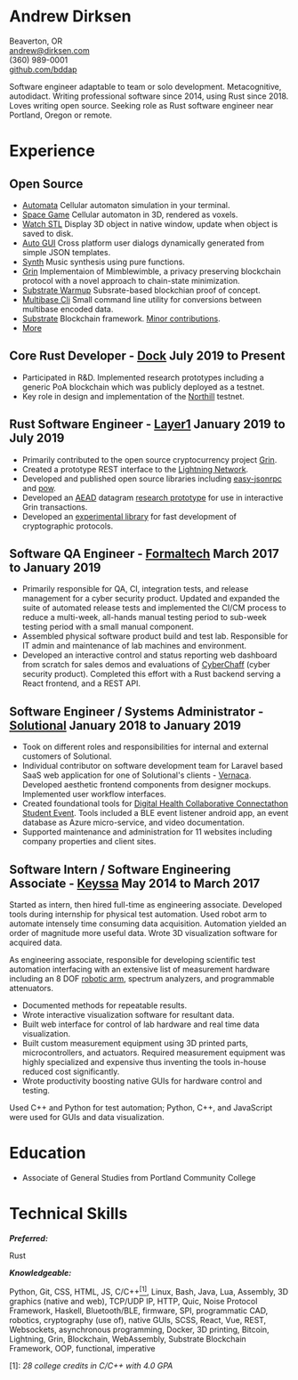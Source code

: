 # Andrew Dirksen

Beaverton, OR<br/>
andrew@dirksen.com<br/>
\(360\) 989-0001<br/>
[github.com/bddap](https://github.com/bddap)

Software engineer adaptable to team or solo development. Metacognitive, autodidact. Writing professional software since 2014, using Rust since 2018. Loves writing open source. Seeking role as Rust software engineer near Portland, Oregon or remote.

# Experience

## Open Source

* [Automata](https://github.com/bddap/automata) Cellular automaton simulation in your terminal.
* [Space Game](https://github.com/bddap/space-game-bimensal) Cellular automaton in 3D, rendered as voxels.
* [Watch STL](https://github.com/bddap/watch-stl-rust) Display 3D object in native window, update when object is saved to disk.
* [Auto GUI](https://github.com/bddap/auto-gui) Cross platform user dialogs dynamically generated from simple JSON templates.
* [Synth](https://github.com/bddap/haskell-synth) Music synthesis using pure functions.
* [Grin](https://github.com/mimblewimble/grin) Implementaion of Mimblewimble, a privacy preserving blockchain protocol with a novel approach to chain-state minimization.
* [Substrate Warmup](https://github.com/docknetwork/substrate-warmup) Subsrate-based blockchian proof of concept.
* [Multibase Cli](https://github.com/docknetwork/multibase-cli) Small command line utility for conversions between multibase encoded data.
* [Substrate](https://github.com/paritytech/substrate) Blockchain framework. [Minor contributions](https://github.com/paritytech/substrate/pulls?q=is%3Apr+author%3Abddap).
* [More](https://github.com/bddap)

## Core Rust Developer - [Dock](https://dock.io/) <span style="display: none;">-</span> <span class="date">July 2019 to Present</span>

- Participated in R&D. Implemented research prototypes including a generic PoA blockchain which was publicly deployed as a testnet.
- Key role in design and implementation of the [Northill](https://blog.dock.io/dock-release-northill-test-net-2) testnet.

## Rust Software Engineer - [Layer1](https://www.layer1.capital/) <span style="display: none;">-</span> <span class="date">January 2019 to July 2019</span>

- Primarily contributed to the open source cryptocurrency project [Grin](https://grin.mw).
- Created a prototype REST interface to the [Lightning Network](https://en.wikipedia.org/wiki/Lightning_Network).
- Developed and published open source libraries including [easy-jsonrpc](https://crates.io/crates/easy-jsonrpc) and [pow](https://crates.io/crates/pow).
- Developed an [AEAD](https://en.wikipedia.org/wiki/Authenticated_encryption) datagram [research prototype](https://github.com/layer1capital/reprehensible) for use in interactive Grin transactions.
- Developed an [experimental library](https://github.com/bddap/sealed) for fast development of cryptographic protocols.

## Software QA Engineer - [Formaltech](https://formal.tech/) <span style="display: none;">-</span> <span class="date">March 2017 to January 2019</span>

- Primarily responsible for QA, CI, integration tests, and release management for a cyber security product. Updated and expanded the suite of automated release tests and implemented the CI/CM process to reduce a multi-week, all-hands manual testing period to sub-week testing period with a small manual component.
- Assembled physical software product build and test lab. Responsible for IT admin and maintenance of lab machines and environment.
- Developed an interactive control and status reporting web dashboard from scratch for sales demos and evaluations of [CyberChaff](https://galois.com/project/cyberchaff/) (cyber security product). Completed this effort with a Rust backend serving a React frontend, and a REST API.

## Software Engineer / Systems Administrator - [Solutional](https://solutionalinc.com/) <span style="display: none;">-</span> <span class="date">January 2018 to January 2019</span>

- Took on different roles and responsibilities for internal and external customers of Solutional.
- Individual contributor on software development team for Laravel based SaaS web application for one of Solutional's clients - [Vernaca](https://www.vernaca.com/). Developed aesthetic frontend components from designer mockups. Implemented user workflow interfaces.
- Created foundational tools for [Digital Health Collaborative Connectathon Student Event](https://www.dhcolab.com/events/). Tools included a BLE event listener android app, an event database as Azure micro-service, and video documentation.
- Supported maintenance and administration for 11 websites including company properties and client sites.

## Software Intern / Software Engineering Associate - [Keyssa](http://www.keyssa.com/) <span style="display: none;">-</span> <span class="date">May 2014 to March 2017</span>

Started as intern, then hired full-time as engineering associate. Developed tools during internship for physical test automation. Used robot arm to automate intensely time consuming data acquisition. Automation yielded an order of magnitude more useful data. Wrote 3D visualization software for acquired data.

As engineering associate, responsible for developing scientific test automation interfacing with an extensive list of measurement hardware including an 8 DOF [robotic arm](http://www.robai.com/), spectrum analyzers, and programmable attenuators.

- Documented methods for repeatable results.
- Wrote interactive visualization software for resultant data.
- Built web interface for control of lab hardware and real time data visualization.
- Built custom measurement equipment using 3D printed parts, microcontrollers, and actuators.
  Required measurement equipment was highly specialized and expensive thus inventing the tools in-house reduced cost significantly.
- Wrote productivity boosting native GUIs for hardware control and testing.

Used C++ and Python for test automation; Python, C++, and JavaScript were used for GUIs and data visualization.

# Education

- Associate of General Studies from Portland Community College

# Technical Skills

***Preferred:***

<p class="indent">Rust</p>

***Knowledgeable:***

<p class="indent">Python, Git, CSS, HTML, JS, C/C++<a href="#footnote1" title="28 college credits in C/C++ with 4.0 GPA"><sup>[1]</sup></a>, Linux, Bash, Java, Lua, Assembly, 3D graphics (native and web), TCP/UDP IP, HTTP, Quic, Noise Protocol Framework, Haskell, Bluetooth/BLE, firmware, SPI, programmatic CAD, robotics, cryptography (use of), native GUIs, SCSS, React, Vue, REST, Websockets, asynchronous programming, Docker, 3D printing, Bitcoin, Lightning, Grin, Blockchain, WebAssembly, Substrate Blockchain Framework, OOP, functional, imperative</p>

\[1\]: <i id="footnote1">28 college credits in C/C++ with 4.0 GPA</i>
